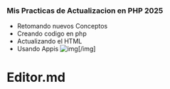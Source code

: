 ### Mis Practicas de Actualizacion en PHP 2025

- Retomando nuevos Conceptos
- Creando codigo en php
- Actualizando el HTML 
-  Usando Appis
![img](https://i.imgur.com/uqI7Coy.png)[/img]
# Editor.md

